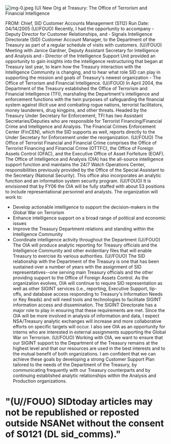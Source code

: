 ![img-0.jpeg](img-0.jpeg)
(U) New Org at Treasury: The Office of Terrorism and Financial Intelligence

FROM:
Chief, SID Customer Accounts Management (S112)
Run Date: 04/14/2005
(U//FOUO) Recently, I had the opportunity to accompany $\square$ Deputy Director for Customer Relationships, and $\square$ Signals Intelligence Directorate (SID) Customer Account Manager, to the Department of the Treasury as part of a regular schedule of visits with customers.
(U//FOUO) Meeting with Janice Gardner, Deputy Assistant Secretary for Intelligence and Analysis and $\square$ Director of the Intelligence Support Unit provided an opportunity to gain insights into the intelligence restructuring that began at Treasury last year, to learn how the Treasury interaction with the Intelligence Community is changing, and to hear what role SID can play in supporting the mission and goals of Treasury's newest organization - The Office of Terrorism and Financial Intelligence.
(U//FOUO) In April 2004, the Department of the Treasury established the Office of Terrorism and Financial Intelligence (TFI), marshaling the Department's intelligence and enforcement functions with the twin purposes of safeguarding the financial system against illicit use and combating rogue nations, terrorist facilitators, money launderers, drug kingpins, and other threats. Headed by the Treasury Under Secretary for Enforcement, TFI has two Assistant Secretaries/Deputies who are responsible for Terrorist Financing/Financial Crime and Intelligence and Analysis. The Financial Crimes Enforcement Center (FinCEN), which the SID supports as well, reports directly to the Under Secretary for Enforcement under the reorganization.
(U//FOUO) The Office of Terrorist Financial and Financial Crime comprises the Office of Terrorist Financing and Financial Crime (OTTFC), the Office of Foreign Assets Control (OFAC), and the Executive Office of Asset Forfeiture (EOAF). The Office of Intelligence and Analysis (OIA) has the all-source intelligence support function and maintains the 24/7 Watch Operations Center, responsibilities previously provided by the Office of the Special Assistant to the Secretary (National Security). This office also incorporates an analytic function and an information system security program.
(U//FOUO) It is envisioned that by FY06 the OIA will be fully staffed with about 53 positions to include representational personnel and analysts. The organization will work to:

- Develop actionable intelligence to support the decision-makers in the Global War on Terrorism
- Enhance intelligence support on a broad range of political and economic issues
- Improve the Treasury Department relations and standing within the Intelligence Community
- Coordinate intelligence activity throughout the Department
(U//FOUO) The OIA will produce analytic reporting for Treasury officials and the Intelligence Community and other evidentiary files that will enable Treasury to exercise its various authorities.
(U//FOUO) The SID relationship with the Department of the Treasury is one that has been sustained over a number of years with the assignment of SID representatives--one serving main Treasury officials and the other providing support to the Office of Foreign Assets Control. As the organization evolves, OIA will continue to require SID representation as well as other SIGINT services (i.e., reporting, Executive Support, tip-offs, and database access responding to Treasury's Information Needs or Key Reads) and will need tools and technologies to facilitate SIGINT information access and dissemination. The SIGINT Directorate has a major role to play in ensuring that these requirements are met. Since the OIA will be more involved in analysis of
information and data, I expect NSA/Treasury analytic exchanges will increase and more collaborative efforts on specific targets will occur. I also see OIA as an opportunity for interns who are interested in external assignments supporting the Global War on Terrorism.
(U//FOUO) Working with OIA, we want to ensure that our SIGINT support to the Department of the Treasury remains at the highest level and that our resources are used in the best interests and to the mutual benefit of both organizations. I am confident that we can achieve these goals by developing a strong Customer Support Plan tailored to the needs of the Department of the Treasury, by communicating frequently with our Treasury counterparts and by continuing established analytic relationships within the Analysis and Production organizations.

# "(U//FOUO) SIDtoday articles may not be republished or reposted outside NSANet without the consent of S0121 (DL sid_comms)."
